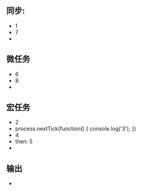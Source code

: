 ## 同步:
- 1
- 7
- 

## 微任务
- 6
- 8
- 

## 宏任务
- 2
- process.nextTick(function() {
        console.log('3');
    })
- 4
- then: 5
- 

## 输出
- 
